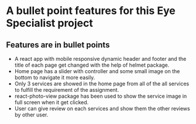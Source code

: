 # A bullet point features for this Eye Specialist project

## Features are in bullet points

* A react app with mobile responsive dynamic header and footer and the title of each page get changed with the help of helmet package.
* Home page has a slider with controller and some small image on the bottom to navigate it more easily.
* Only 3 services are showed in the home page from all of the all services to fulfill the requirement of the assignment.
* react-photo-view package has been used to show the service image in full screen when it get clicked.
* User can give review on each services and show them the other reviews by other user.